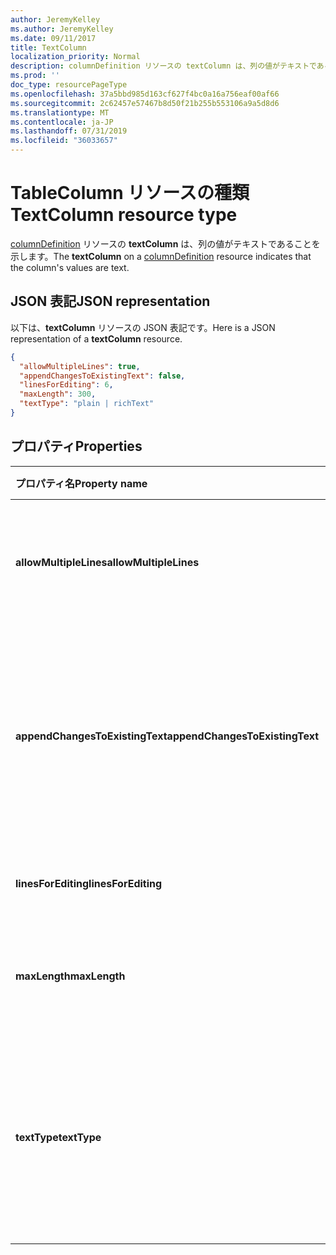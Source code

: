 ```yaml
---
author: JeremyKelley
ms.author: JeremyKelley
ms.date: 09/11/2017
title: TextColumn
localization_priority: Normal
description: columnDefinition リソースの textColumn は、列の値がテキストであることを示します。
ms.prod: ''
doc_type: resourcePageType
ms.openlocfilehash: 37a5bbd985d163cf627f4bc0a16a756eaf00af66
ms.sourcegitcommit: 2c62457e57467b8d50f21b255b553106a9a5d8d6
ms.translationtype: MT
ms.contentlocale: ja-JP
ms.lasthandoff: 07/31/2019
ms.locfileid: "36033657"
---
```

# <a name="textcolumn-resource-type"></a><span data-ttu-id="f476c-103">TableColumn リソースの種類</span><span class="sxs-lookup"><span data-stu-id="f476c-103">TextColumn resource type</span></span>

<span data-ttu-id="f476c-104">[columnDefinition](columndefinition.md) リソースの **textColumn** は、列の値がテキストであることを示します。</span><span class="sxs-lookup"><span data-stu-id="f476c-104">The **textColumn** on a [columnDefinition](columndefinition.md) resource indicates that the column's values are text.</span></span>

## <a name="json-representation"></a><span data-ttu-id="f476c-105">JSON 表記</span><span class="sxs-lookup"><span data-stu-id="f476c-105">JSON representation</span></span>

<span data-ttu-id="f476c-106">以下は、**textColumn** リソースの JSON 表記です。</span><span class="sxs-lookup"><span data-stu-id="f476c-106">Here is a JSON representation of a **textColumn** resource.</span></span>
<!-- { "blockType": "resource", "@odata.type": "microsoft.graph.textColumn" } -->

```json
{
  "allowMultipleLines": true,
  "appendChangesToExistingText": false,
  "linesForEditing": 6,
  "maxLength": 300,
  "textType": "plain | richText"
}
```

## <a name="properties"></a><span data-ttu-id="f476c-107">プロパティ</span><span class="sxs-lookup"><span data-stu-id="f476c-107">Properties</span></span>

| <span data-ttu-id="f476c-108">プロパティ名</span><span class="sxs-lookup"><span data-stu-id="f476c-108">Property name</span></span>                   | <span data-ttu-id="f476c-109">種類</span><span class="sxs-lookup"><span data-stu-id="f476c-109">Type</span></span>    | <span data-ttu-id="f476c-110">説明</span><span class="sxs-lookup"><span data-stu-id="f476c-110">Description</span></span>
|:--------------------------------|:--------|:---------------------------------
| <span data-ttu-id="f476c-111">**allowMultipleLines**</span><span class="sxs-lookup"><span data-stu-id="f476c-111">**allowMultipleLines**</span></span>          | <span data-ttu-id="f476c-112">ブール値</span><span class="sxs-lookup"><span data-stu-id="f476c-112">boolean</span></span> | <span data-ttu-id="f476c-113">複数行のテキストを許可するかどうか。</span><span class="sxs-lookup"><span data-stu-id="f476c-113">Whether to allow multiple lines of text.</span></span>
| <span data-ttu-id="f476c-114">**appendChangesToExistingText**</span><span class="sxs-lookup"><span data-stu-id="f476c-114">**appendChangesToExistingText**</span></span> | <span data-ttu-id="f476c-115">ブール値</span><span class="sxs-lookup"><span data-stu-id="f476c-115">boolean</span></span> | <span data-ttu-id="f476c-116">この列への更新が既存のテキストを置き換えるか、または追加するか。</span><span class="sxs-lookup"><span data-stu-id="f476c-116">Whether updates to this column should replace existing text, or append to it.</span></span>
| <span data-ttu-id="f476c-117">**linesForEditing**</span><span class="sxs-lookup"><span data-stu-id="f476c-117">**linesForEditing**</span></span>             | <span data-ttu-id="f476c-118">int32</span><span class="sxs-lookup"><span data-stu-id="f476c-118">int32</span></span>   | <span data-ttu-id="f476c-119">テキスト ボックスのサイズ。</span><span class="sxs-lookup"><span data-stu-id="f476c-119">The size of the text box.</span></span>
| <span data-ttu-id="f476c-120">**maxLength**</span><span class="sxs-lookup"><span data-stu-id="f476c-120">**maxLength**</span></span>                   | <span data-ttu-id="f476c-121">int32</span><span class="sxs-lookup"><span data-stu-id="f476c-121">int32</span></span>   | <span data-ttu-id="f476c-122">値に使用できる最大文字数。</span><span class="sxs-lookup"><span data-stu-id="f476c-122">The maximum number of characters for the value.</span></span>
| <span data-ttu-id="f476c-123">**textType**</span><span class="sxs-lookup"><span data-stu-id="f476c-123">**textType**</span></span>                    | <span data-ttu-id="f476c-124">string</span><span class="sxs-lookup"><span data-stu-id="f476c-124">string</span></span>  | <span data-ttu-id="f476c-125">格納されているテキストの種類。</span><span class="sxs-lookup"><span data-stu-id="f476c-125">The type of text being stored.</span></span> <span data-ttu-id="f476c-126">`plain` または `richText` のいずれかでなければなりません。</span><span class="sxs-lookup"><span data-stu-id="f476c-126">Must be one of `plain` or `richText`</span></span>

<!-- {
  "type": "#page.annotation",
  "description": "",
  "keywords": "",
  "section": "documentation",
  "suppressions": [
    "Warning: /api-reference/v1.0/resources/textcolumn.md:
      Found potential enums in resource example that weren't defined in a table:(plain,richText) are in resource, but () are in table"
  ],
  "tocPath": "Resources/TextColumn"
} -->
